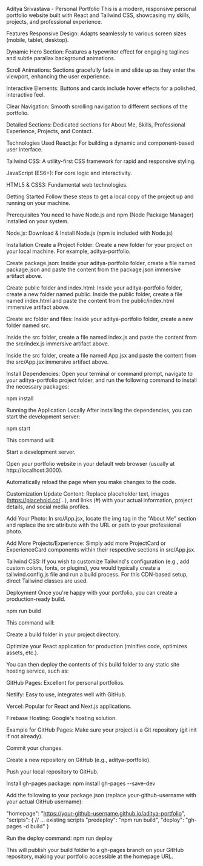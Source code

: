 Aditya Srivastava - Personal Portfolio
This is a modern, responsive personal portfolio website built with React and Tailwind CSS, showcasing my skills, projects, and professional experience.

Features
Responsive Design: Adapts seamlessly to various screen sizes (mobile, tablet, desktop).

Dynamic Hero Section: Features a typewriter effect for engaging taglines and subtle parallax background animations.

Scroll Animations: Sections gracefully fade in and slide up as they enter the viewport, enhancing the user experience.

Interactive Elements: Buttons and cards include hover effects for a polished, interactive feel.

Clear Navigation: Smooth scrolling navigation to different sections of the portfolio.

Detailed Sections: Dedicated sections for About Me, Skills, Professional Experience, Projects, and Contact.

Technologies Used
React.js: For building a dynamic and component-based user interface.

Tailwind CSS: A utility-first CSS framework for rapid and responsive styling.

JavaScript (ES6+): For core logic and interactivity.

HTML5 & CSS3: Fundamental web technologies.

Getting Started
Follow these steps to get a local copy of the project up and running on your machine.

Prerequisites
You need to have Node.js and npm (Node Package Manager) installed on your system.

Node.js: Download & Install Node.js (npm is included with Node.js)

Installation
Create a Project Folder:
Create a new folder for your project on your local machine. For example, aditya-portfolio.

Create package.json:
Inside your aditya-portfolio folder, create a file named package.json and paste the content from the package.json immersive artifact above.

Create public folder and index.html:
Inside your aditya-portfolio folder, create a new folder named public. Inside the public folder, create a file named index.html and paste the content from the public/index.html immersive artifact above.

Create src folder and files:
Inside your aditya-portfolio folder, create a new folder named src.

Inside the src folder, create a file named index.js and paste the content from the src/index.js immersive artifact above.

Inside the src folder, create a file named App.jsx and paste the content from the src/App.jsx immersive artifact above.

Install Dependencies:
Open your terminal or command prompt, navigate to your aditya-portfolio project folder, and run the following command to install the necessary packages:

npm install

Running the Application Locally
After installing the dependencies, you can start the development server:

npm start

This command will:

Start a development server.

Open your portfolio website in your default web browser (usually at http://localhost:3000).

Automatically reload the page when you make changes to the code.

Customization
Update Content: Replace placeholder text, images (https://placehold.co/...), and links (#) with your actual information, project details, and social media profiles.

Add Your Photo: In src/App.jsx, locate the img tag in the "About Me" section and replace the src attribute with the URL or path to your professional photo.

Add More Projects/Experience: Simply add more ProjectCard or ExperienceCard components within their respective sections in src/App.jsx.

Tailwind CSS: If you wish to customize Tailwind's configuration (e.g., add custom colors, fonts, or plugins), you would typically create a tailwind.config.js file and run a build process. For this CDN-based setup, direct Tailwind classes are used.

Deployment
Once you're happy with your portfolio, you can create a production-ready build.

npm run build

This command will:

Create a build folder in your project directory.

Optimize your React application for production (minifies code, optimizes assets, etc.).

You can then deploy the contents of this build folder to any static site hosting service, such as:

GitHub Pages: Excellent for personal portfolios.

Netlify: Easy to use, integrates well with GitHub.

Vercel: Popular for React and Next.js applications.

Firebase Hosting: Google's hosting solution.

Example for GitHub Pages:
Make sure your project is a Git repository (git init if not already).

Commit your changes.

Create a new repository on GitHub (e.g., aditya-portfolio).

Push your local repository to GitHub.

Install gh-pages package: npm install gh-pages --save-dev

Add the following to your package.json (replace your-github-username with your actual GitHub username):

"homepage": "https://your-github-username.github.io/aditya-portfolio",
"scripts": {
  // ... existing scripts
  "predeploy": "npm run build",
  "deploy": "gh-pages -d build"
}

Run the deploy command: npm run deploy

This will publish your build folder to a gh-pages branch on your GitHub repository, making your portfolio accessible at the homepage URL.